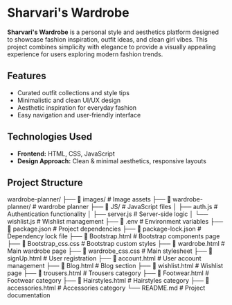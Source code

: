 # Sharvari's Wardrobe

**Sharvari's Wardrobe** is a personal style and aesthetics platform designed to showcase fashion inspiration, outfit ideas, and clean girl vibes. This project combines simplicity with elegance to provide a visually appealing experience for users exploring modern fashion trends.

## Features

- Curated outfit collections and style tips
- Minimalistic and clean UI/UX design
- Aesthetic inspiration for everyday fashion
- Easy navigation and user-friendly interface

## Technologies Used

- **Frontend:** HTML, CSS, JavaScript
- **Design Approach:** Clean & minimal aesthetics, responsive layouts

## Project Structure
wardrobe-planner/
├── 📁 images/                    # Image assets
├── 📁 wardrobe-planner/         # wardrobe planner
├── 📁 JS/                       # JavaScript files
│   ├── auth.js                  # Authentication functionality
│   ├── server.js                # Server-side logic
│   └── wishlist.js              # Wishlist management
├── 📄 .env                      # Environment variables
├── 📄 package.json              # Project dependencies
├── 📄 package-lock.json         # Dependency lock file
├── 📄 Bootstrap.html            # Bootstrap components page
├── 📄 Bootstrap_css.css         # Bootstrap custom styles
├── 📄 wardrobe.html             # Main wardrobe page
├── 📄 wardrobe_css.css          # Main stylesheet
├── 📄 signUp.html               # User registration
├── 📄 account.html              # User account management
├── 📄 Blog.html                 # Blog section
├── 📄 wishlist.html             # Wishlist page
├── 📄 trousers.html             # Trousers category
├── 📄 Footwear.html             # Footwear category
├── 📄 Hairstyles.html           # Hairstyles category
├── 📄 accessories.html          # Accessories category
└── README.md                    # Project documentation


